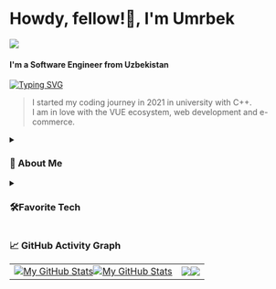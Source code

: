 <h1>
  Howdy, fellow!👋, I'm Umrbek
</h1>

![](https://komarev.com/ghpvc/?username=junioruz&color=gray)

<h4 align="left"> I'm a Software Engineer from Uzbekistan </h4>
<a href="https://git.io/typing-svg"><img src="https://readme-typing-svg.demolab.com?font=REM&size=16&pause=100&color=F6F6F6&width=900&height=30&lines=My+first+programming+language+I+learned+was+C%2B%2B.%7C;I'm+focusing+on+building+eCommerce+softwares.;I'm+focusing+on+building+eCommerce+softwares.;I+love+web+development." alt="Typing SVG" /></a>

> I started my coding journey in 2021 in university with C++. <br>
I am in love with the VUE ecosystem, web development and e-commerce.

<details close>
<summary><h3>🐻 About Me</h3></summary>

- ⌨️ My writings(in uzbek)
- 🌱 Currently learning JavaScript framework <b> VueJs </b><br>
- 💬 Feel free to give any question related to <b>IT</b>  <br>
- 📫 How to reach me: <br>

<div>
  <a href="https://gmail.com/umrbekboybayev@gmail.com"><img src="https://img.shields.io/badge/Gmail-D14836?style=for-the-badge&logo=gmail&logoColor=white" /></a>
  <a href="https://t.me/junior_developer"><img src="https://img.shields.io/badge/Telegram-2CA5E0?style=for-the-badge&logo=telegram&logoColor=white" /></a>
  <a href="https://t.me/umrbekof"><img src="https://img.shields.io/badge/Twitter-1DA1F2?style=for-the-badge&logo=twitter&logoColor=white" /></a>
  <a href="https://t.me/umrbekof"><img src="https://img.shields.io/badge/Instagram-E4405F?style=for-the-badge&logo=instagram&logoColor=white" /></a>
</div>

</details>
<details close>
<summary><h3>🛠Favorite Tech</h3></summary>

> Tools, languages, and other things that I like to work with.

## <h3>🧰Version Control</h3>
<img height="50" src="https://user-images.githubusercontent.com/25181517/192108372-f71d70ac-7ae6-4c0d-8395-51d8870c2ef0.png"> 
<img height="50" src="https://user-images.githubusercontent.com/25181517/192108374-8da61ba1-99ec-41d7-80b8-fb2f7c0a4948.png">

## <h3>🔨 Tools</h3>
<img height="50" src="https://user-images.githubusercontent.com/25181517/192108893-b1eed3c7-b2c4-4e1c-9e9f-c7e83637b33d.png">
<img height="50" src="https://user-images.githubusercontent.com/25181517/192108891-d86b6220-e232-423a-bf5f-90903e6887c3.png">
<img height="50" src="https://user-images.githubusercontent.com/25181517/192109061-e138ca71-337c-4019-8d42-4792fdaa7128.png">

## <h3>🌐 Web Dev</h3>
<img height="50" src="https://user-images.githubusercontent.com/25181517/192158954-f88b5814-d510-4564-b285-dff7d6400dad.png">
<img height="50" src="https://user-images.githubusercontent.com/25181517/183898674-75a4a1b1-f960-4ea9-abcb-637170a00a75.png">
<img height="50" src="https://user-images.githubusercontent.com/25181517/192158956-48192682-23d5-4bfc-9dfb-6511ade346bc.png">
<img height="50" src="https://user-images.githubusercontent.com/25181517/202896760-337261ed-ee92-4979-84c4-d4b829c7355d.png">

## <h3>✨ UI/UX</h3>
<img height="50" src="https://user-images.githubusercontent.com/25181517/189715289-df3ee512-6eca-463f-a0f4-c10d94a06b2f.png">
<img height="50" src="https://github.com/marwin1991/profile-technology-icons/assets/136815194/02494c7c-de6a-43a6-9293-6369696842ed">
<img height="50" src="https://seeklogo.com/images/E/element-ui-logo-A640D7E503-seeklogo.com.png">

## <h3>📜 JavaScript</h3>
<img height="50" src="https://user-images.githubusercontent.com/25181517/117447155-6a868a00-af3d-11eb-9cfe-245df15c9f3f.png">
<img height="50" src="https://user-images.githubusercontent.com/25181517/117448124-a2da9800-af3e-11eb-85d2-bd1b69b65603.png">
<img height="50" src="https://user-images.githubusercontent.com/25181517/183890598-19a0ac2d-e88a-4005-a8df-1ee36782fde1.png">
<img height="50" src="https://user-images.githubusercontent.com/25181517/121401671-49102800-c959-11eb-9f6f-74d49a5e1774.png">
<img height="50" src="https://user-images.githubusercontent.com/25181517/183568594-85e280a7-0d7e-4d1a-9028-c8c2209e073c.png">
<img height="50" src="https://user-images.githubusercontent.com/25181517/183859966-a3462d8d-1bc7-4880-b353-e2cbed900ed6.png">

## <h3>🪒 C/C++ C#</h3>
<img height="50" src="https://user-images.githubusercontent.com/25181517/192106070-46255bcf-65e6-4c6b-a296-bf8d0d8fb2a7.png">
<img height="50" src="https://user-images.githubusercontent.com/25181517/192106073-90fffafe-3562-4ff9-a37e-c77a2da0ff58.png">
<img height="50" src="https://user-images.githubusercontent.com/25181517/121405384-444d7300-c95d-11eb-959f-913020d3bf90.png">


## <h3>💾 Database</h3>
<img height="50" src="https://user-images.githubusercontent.com/25181517/117208740-bfb78400-adf5-11eb-97bb-09072b6bedfc.png">


## <h3>🖥️ Operating system</h3>
<img height="50" src="https://user-images.githubusercontent.com/25181517/186884150-05e9ff6d-340e-4802-9533-2c3f02363ee3.png">

</details>

<h3>📈 GitHub Activity Graph</h3>
  <table>
    <tr>
        <td align="center"><a href="https://github.com/junioruz#gh-light-mode-only"><img src="https://github-readme-stats.vercel.app/api?username=junioruz&show_icons=true&theme=default&include_all_commits=true#gh-light-mode-only" alt="My GitHub Stats"/></a><a href="https://github.com/junioruz#gh-dark-mode-only"><img src="https://github-readme-stats.vercel.app/api?username=junioruz&show_icons=true&theme=tokyonight&include_all_commits=true#gh-dark-mode-only" alt="My GitHub Stats"/></a></td>
        <td align="center"><a href="https://github.com/junioruz#gh-light-mode-only"><img src="https://github-readme-streak-stats.herokuapp.com/?user=junioruz&theme=default"/></a><a href="https://github.com/junioruz#gh-dark-mode-only"><img src="https://github-readme-streak-stats.herokuapp.com/?user=junioruz&theme=tokyonight"/></a></td>
    </tr>
</table>

<!---
junioruz/junioruz is a ✨ special ✨ repository because its `README.md` (this file) appears on your GitHub profile.
You can click the Preview link to take a look at your changes.
--->
